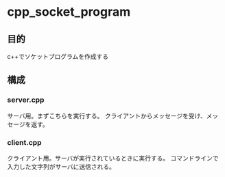 # cpp_socket_program

## 目的
c++でソケットプログラムを作成する

## 構成
### server.cpp
サーバ用。まずこちらを実行する。
クライアントからメッセージを受け、メッセージを返す。

### client.cpp
クライアント用。サーバが実行されているときに実行する。
コマンドラインで入力した文字列がサーバに送信される。

